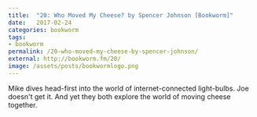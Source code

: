 ```yaml
---
title:  "20: Who Moved My Cheese? by Spencer Johnson [Bookworm]"
date:   2017-02-24
categories: bookworm
tags:
- bookworm
permalink: /20-who-moved-my-cheese-by-spencer-johnson/
external: http://bookworm.fm/20/
image: /assets/posts/bookwormlogo.png
---
```

Mike dives head-first into the world of internet-connected light-bulbs. Joe doesn't get it. And yet they both explore the world of moving cheese together.
<!--more-->